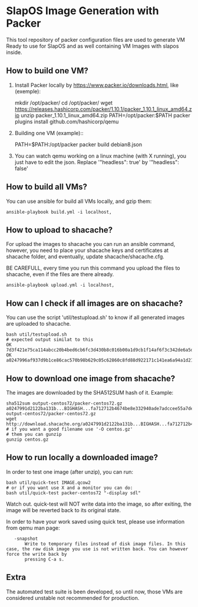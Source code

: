 SlapOS Image Generation with Packer
====================================

This tool repository of packer configuration files are used to generate 
VM Ready to use for SlapOS and as well containing VM Images with slapos
inside.

How to build one VM?
--------------------

1) Install Packer locally by https://www.packer.io/downloads.html, like (exemple):



    mkdir /opt/packer/
    cd /opt/packer/
    wget https://releases.hashicorp.com/packer/1.10.1/packer_1.10.1_linux_amd64.zip
    unzip packer_1.10.1_linux_amd64.zip
    PATH=/opt/packer:$PATH packer plugins install github.com/hashicorp/qemu

2) Building one VM (example)::
  
    PATH=$PATH:/opt/packer packer build debian8.json

3) You can watch qemu working on a linux machine (with X running), you just 
have to edit the json. Replace '"headless": true' by '"headless": false'

How to build all VMs?
---------------------

You can use ansible for build all VMs locally, and gzip them:

    ansible-playbook build.yml -i localhost,

How to upload to shacache?
--------------------------

For upload the images to shacache you can run an ansible command, however,
you need to place your shacache keys and certificates at shacache folder, and
eventually, update shacache/shacache.cfg.

BE CAREFULL, every time you run this command you upload the files to shacache,
even if the files are there already.

    ansible-playbook upload.yml -i localhost,
 
How can I check if all images are on shacache?
----------------------------------------------

You can use the script 'util/testupload.sh' to know if all generated images 
are uploaded to shacache.



    bash util/testupload.sh
    # expected output similat to this
    OK 7d3f421e75ca114abcc20b4bed6cb6fc3d430b8c016b00a1d9cb1f14af6f3c342de6a5dd3c42b52de6f49cc5800bff7879884466edba1f6fef8623bb7448832c
    OK a0247996af937d9b1ce86cac570b98b629c05c62860c8fd88d922171c141ea6a94a1d2122ba131bdcfa712712b4674be8e332940ade7adccee55a7de7bda0d18


How to download one image from shacache?
----------------------------------------

The images are downloaded by the SHA512SUM hash of it. Example:


    sha512sum output-centos72/packer-centos72.gz
    a0247991d2122ba131b...BIGHASH...fa712712b4674be8e332940ade7adccee55a7de7bda0d18 output-centos72/packer-centos72.gz
    wget http://download.shacache.org/a0247991d2122ba131b...BIGHASH...fa712712b4674be8e332940ade7adccee55a7de7bda0d18
    # if you want a good filename use '-O centos.gz'
    # them you can gunzip
    gunzip centos.gz

How to run locally a downloaded image?
--------------------------------------

In order to test one image (after unzip), you can run:


    
    bash util/quick-test IMAGE.qcow2
    # or if you want use X and a monitor you can do:
    bash util/quick-test packer-centos72 "-display sdl"
    

Watch out. quick-test will NOT write data into the image, so after exiting,
the image will be reverted back to its original state.

In order to have your work saved using quick test, please use information from
qemu man page:

       -snapshot
           Write to temporary files instead of disk image files. In this case, the raw disk image you use is not written back. You can however force the write back by
           pressing C-a s.

Extra
-----

The automated test suite is been developed, so until now, those VMs are 
considered unstable not recommended for production.

